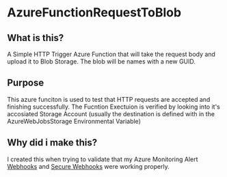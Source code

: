 ﻿# AzureFunctionRequestToBlob
## What is this? 
A Simple HTTP Trigger Azure Function that will take the request body and upload it to Blob Storage. The blob will be names with a new GUID. 

## Purpose
This azure funciton is used to test that HTTP requests are accepted and finishing successfully. 
The Fucntion Exectuion is verified by looking into it's accosiated Storage Account (usually the destination is defined with in the AzureWebJobsStorage Environmental Variable)

## Why did i make this?
I created this when trying to validate that my Azure Monitoring Alert [Webhooks](https://docs.microsoft.com/en-us/azure/azure-monitor/platform/action-groups#webhook) and [Secure Webhooks](https://docs.microsoft.com/en-us/azure/azure-monitor/platform/action-groups#secure-webhook) were working properly.
